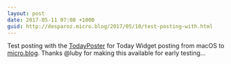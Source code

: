 ```yaml
---
layout: post
date: 2017-05-11 07:08 +1000
guid: http://desparoz.micro.blog/2017/05/10/test-posting-with.html
---
```

Test posting with the [TodayPoster](https://github.com/bryanluby/TodayPoster) for Today Widget posting from macOS to [micro.blog](http://micro.blog/desparoz). Thanks @luby for making this available for early testing…

